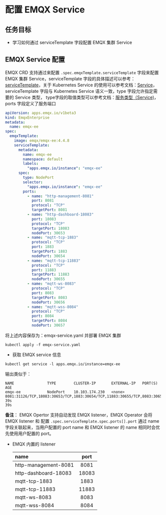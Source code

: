 # 配置 EMQX Service

## 任务目标

- 学习如何通过 serviceTemplate 字段配置 EMQX 集群 Service

## EMQX Service 配置

EMQX CRD 支持通过来配置 `.spec.emqxTemplate.serviceTemplate` 字段来配置 EMQX 集群 Service，serviceTemplate 字段的具体描述可以参考：[serviceTemplate](https://github.com/emqx/emqx-operator/blob/2.0.2/docs/en_US/reference/v1beta3-reference.md#servicetemplate)，关于 Kubernetes Service 的使用可以参考文档：[Service](https://kubernetes.io/zh-cn/docs/concepts/services-networking/service/)， serviceTemplate 字段与 Kubernetes Service 语义一致，type 字段允许指定需要的 Service 类型， type字段的取值类型可以参考文档：[服务类型（Service)](https://kubernetes.io/zh-cn/docs/concepts/services-networking/service/#publishing-services-service-types)，ports 字段定义了服务端口

```yaml
apiVersion: apps.emqx.io/v1beta3
kind: EmqxEnterprise
metadata:
  name: emqx-ee
spec:
  emqxTemplate:
    image: emqx/emqx-ee:4.4.8
    serviceTemplate:
      metadata:
        name: emqx-ee
        namespace: default
        labels:
          "apps.emqx.io/instance": "emqx-ee"
      spec:
        type: NodePort
        selector:
          "apps.emqx.io/instance": "emqx-ee"
        ports:
          - name: "http-management-8081"
            port: 8081
            protocol: "TCP"
            targetPort: 8081
          - name: "http-dashboard-18083"
            port: 18083
            protocol: "TCP"
            targetPort: 18083
            nodePort: 30653
          - name: "mqtt-tcp-1883"
            protocol: "TCP"
            port: 1883
            targetPort: 1883
            nodePort: 30654
          - name: "mqtt-tcp-11883"
            protocol: "TCP"
            port: 11883
            targetPort: 11883
            nodePort: 30655
          - name: "mqtt-ws-8083"
            protocol: "TCP"
            port: 8083
            targetPort: 8083
            nodePort: 30656
          - name: "mqtt-wss-8084"
            protocol: "TCP"
            port: 8084
            targetPort: 8084
            nodePort: 30657
```

将上述内容保存为：emqx-service.yaml 并部署 EMQX 集群

```
kubectl apply -f emqx-service.yaml
```

- 获取 EMQX service 信息

```
kubectl get service -l apps.emqx.io/instance=emqx-ee
```

输出类似于：

```
NAME               TYPE        CLUSTER-IP       EXTERNAL-IP   PORT(S)                                                                                       AGE
emqx-ee            NodePort    10.103.174.230   <none>        8081:31126/TCP,18083:30653/TCP,1883:30654/TCP,11883:30655/TCP,8083:30656/TCP,8084:30657/TCP   39s                                                                                    39s
```

**备注**： EMQX Opertor 支持自动发现 EMQX listener，EMQX Operator 会将 EMQX listener 和 配置 `.spec.serviceTemplate.spec.ports[].port` 通过 name 字段关联起来，当用户配置的 port name 和 EMQX listener 的 name 相同时会优先使用用户配置的 port。


- EMQX 内置的 listener 

    |        name            |     port        | 
    | :--------------------- |:---------------:|
    | http-management-8081   |    8081         |   
    | http-dashboard-18083   |    18083        |
    | mqtt-tcp-1883          |    1883         |
    | mqtt-tcp-11883         |    11883        |
    | mqtt-ws-8083           |    8083         |
    | mqtt-wss-8084          |    8084         |